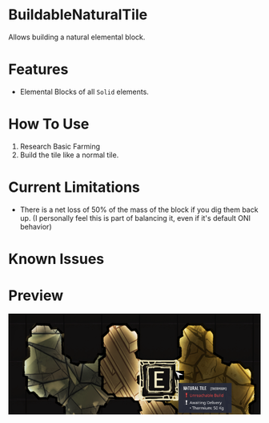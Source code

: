 # BuildableNaturalTile

Allows building a natural elemental block.

# Features

- Elemental Blocks of all `Solid` elements.

# How To Use

1. Research Basic Farming
2. Build the tile like a normal tile.

# Current Limitations

- There is a net loss of 50% of the mass of the block if you dig them back up. (I personally feel this is part of balancing it, even if it's default ONI behavior)

# Known Issues

# Preview

![Preview](imgs/preview.png)
